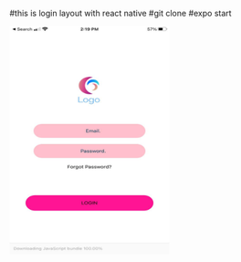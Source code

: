 #this is login layout with react native 
#git clone 
#expo start

<img src ="./assets/14166ad1-9f73-45a6-ae65-057c940cf4ea.jfif" width="280" height="400">